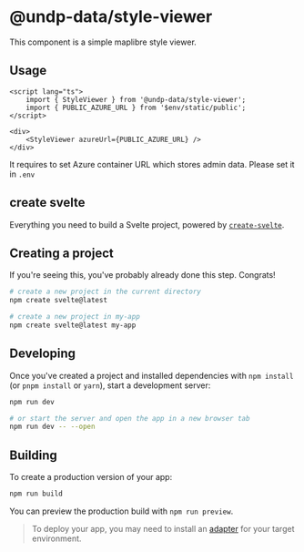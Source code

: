 # @undp-data/style-viewer

This component is a simple maplibre style viewer.

## Usage

```svelte
<script lang="ts">
	import { StyleViewer } from '@undp-data/style-viewer';
	import { PUBLIC_AZURE_URL } from '$env/static/public';
</script>

<div>
	<StyleViewer azureUrl={PUBLIC_AZURE_URL} />
</div>
```

It requires to set Azure container URL which stores admin data. Please set it in `.env`

## create svelte

Everything you need to build a Svelte project, powered by [`create-svelte`](https://github.com/sveltejs/kit/tree/master/packages/create-svelte).

## Creating a project

If you're seeing this, you've probably already done this step. Congrats!

```bash
# create a new project in the current directory
npm create svelte@latest

# create a new project in my-app
npm create svelte@latest my-app
```

## Developing

Once you've created a project and installed dependencies with `npm install` (or `pnpm install` or `yarn`), start a development server:

```bash
npm run dev

# or start the server and open the app in a new browser tab
npm run dev -- --open
```

## Building

To create a production version of your app:

```bash
npm run build
```

You can preview the production build with `npm run preview`.

> To deploy your app, you may need to install an [adapter](https://kit.svelte.dev/docs/adapters) for your target environment.
